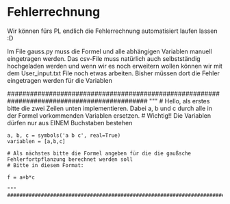 # Fehlerrechnung
Wir können fürs PL endlich die Fehlerrechnung automatisiert laufen lassen :D


Im File gauss.py muss die Formel und alle abhängigen Variablen manuell eingetragen werden.
Das csv-File muss natürlich auch selbstständig hochgeladen werden und wenn wir es noch erweitern wollen können wir mit dem User_input.txt File noch etwas arbeiten. Bisher müssen dort die Fehler eingetragen werden für die Variablen


#############################################################################################
    """
    # Hello, als erstes bitte die zwei Zeilen unten implementieren. Dabei a, b und c durch alle in der Formel vorkommenden Variablen ersetzen. 
    # Wichtig!! Die Variablen dürfen nur aus EINEM Buchstaben bestehen
    
    a, b, c = symbols('a b c', real=True)
    variablen = [a,b,c]

    # Als nächstes bitte die Formel angeben für die die gaußsche Fehlerfortpflanzung berechnet werden soll
    # Bitte in diesem Format: 

    f = a+b*c

    """
    ##############################################################################################
